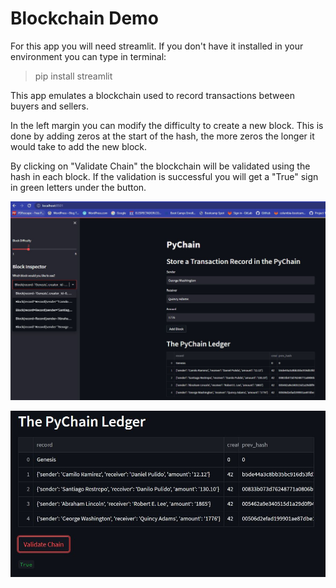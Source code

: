 # Blockchain Demo

For this app you will need streamlit. If you don't have it installed in your environment you can type in terminal:

> pip install streamlit

This app emulates a blockchain used to record transactions between buyers and sellers. 

In the left margin you can modify the difficulty to create a new block. This is done by adding zeros at the start of the hash, the more zeros the longer it would take to add the new block. 

By clicking on "Validate Chain" the blockchain will be validated using the hash in each block. If the validation is successful you will get a "True" sign in green letters under the button. 

<p align='center'> <img src='images/picture_1.JPG'></p>

<p align='center'> <img src='images/picture_2.JPG'></p>

